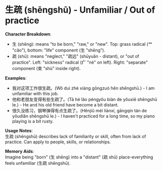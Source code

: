 # **生疏 (shēngshū) - Unfamiliar / Out of practice**

**Character Breakdown**:  
- 生 (shēng): means "to be born," "raw," or "new". Top: grass radical (⺾ "cǎo"), bottom: "life" component (生 "shēng").  
- 疏 (shū): means "neglect," "疏远" (shūyuǎn - distant), or "out of practice". Left: "sickness" radical (疒 "nè" on left). Right: "separate" component (束 "shù" inside right).

**Examples**:  
- 我对这项工作很生疏。(Wǒ duì zhè xiàng gōngzuò hěn shēngshū.) - I am unfamiliar with this job.  
- 他和老朋友变得有些生疏了。(Tā hé lǎo péngyǒu biàn de yǒuxiē shēngshū le.) - He and his old friend have become a bit distant.  
- 很久没练习，钢琴弹得有点生疏了。(Hěnjiǔ méi liànxí, gāngqín tán de yǒudiǎn shēngshū le.) - I haven't practiced for a long time, so my piano playing is a bit rusty.

**Usage Notes**:  
生疏 (shēngshū) describes lack of familiarity or skill, often from lack of practice. Can apply to people, skills, or relationships.

**Memory Aids**:  
Imagine being "born" (生 shēng) into a "distant" (疏 shū) place-everything feels unfamiliar (生疏 shēngshū).